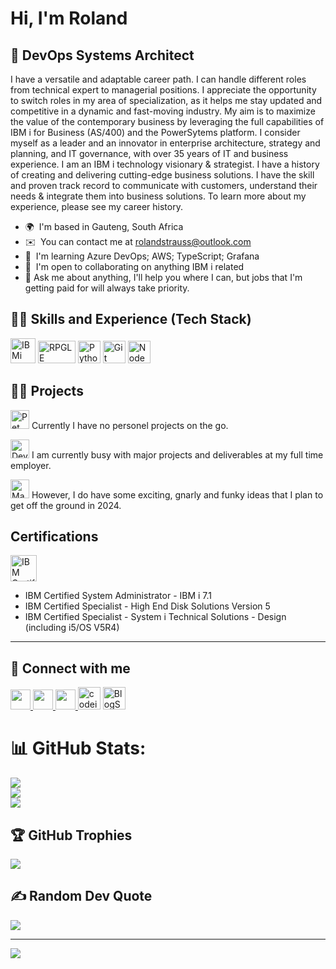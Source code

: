 # Hi, I'm Roland

## 💫 DevOps Systems Architect
I have a versatile and adaptable career path. I can handle different roles from technical expert to managerial positions. I appreciate the opportunity to switch roles in my area of specialization, as it helps me stay updated and competitive in a dynamic and fast-moving industry. My aim is to maximize the value of the contemporary business by leveraging the full capabilities of IBM i for Business (AS/400) and the PowerSytems platform. I consider myself as a leader and an innovator in enterprise architecture, strategy and planning, and IT governance, with over 35 years of IT and business experience. I am an IBM i technology visionary & strategist. I have a history of creating and delivering cutting-edge business solutions. I have the skill and proven track record to communicate with customers, understand their needs & integrate them into business solutions. To learn more about my experience, please see my career history.

*   🌍  I'm based in Gauteng, South Africa
*   ✉️  You can contact me at [rolandstrauss@outlook.com](mailto:rolandstrauss@outlook.com)
*   🧠  I'm learning Azure DevOps; AWS; TypeScript; Grafana
*   🤝  I'm open to collaborating on anything IBM i related
*   💬  Ask me about anything, I'll help you where I can, but jobs that I'm getting paid for will always take priority.

## 👨‍🎓 Skills and Experience (Tech Stack)
<p align="left">
<img src="https://upload.wikimedia.org/wikipedia/commons/9/9d/IBM_i_logo_%282021%29.svg" width="40" height="40" alt="IBMi" /> 
<img src="https://w7.pngwing.com/pngs/91/475/png-transparent-ibm-i-ibm-rpg-ibm-power-systems-program-temporary-fix-ibm-angle-triangle-logo.png" width="60" height="36" alt="RPGLE" />
<img src="https://raw.githubusercontent.com/danielcranney/readme-generator/main/public/icons/skills/python-colored.svg" width="36" height="36" alt="Python" />
<img src="https://raw.githubusercontent.com/danielcranney/readme-generator/main/public/icons/skills/git-colored.svg" width="36" height="36" alt="Git" />
<img src="https://github.com/RolandStrauss/RolandStrauss/blob/main/NodeJS.jpeg" width="36" height="36" alt="NodeJS" />
</p>

## 👨‍💻 Projects
<img src="https://github.com/RolandStrauss/RolandStrauss/blob/main/pet-project.png" width="30" height="30" alt="Pet Project"/> Currently I have no personel projects on the go. 

<img src="https://github.com/RolandStrauss/RolandStrauss/blob/main/devops.jpeg" width="30" height="30" alt="DevOps"/>  I am currently busy with major projects and deliverables at my full time employer.

<img src="https://github.com/RolandStrauss/RolandStrauss/blob/main/Mad%20Scientist.jpg" width="30" height="30" alt="Mad Scientist"/> However, I do have some exciting, gnarly and funky ideas that I plan to get off the ground in 2024.

## Certifications
<a href="https://www.ibm.com/training/credentials" target="_blank" rel="noreferrer"><img src="https://github.com/RolandStrauss/RolandStrauss/blob/main/Advanced_Certified_Emblem.png" width="42" height="42" alt="IBM Certification" /></a>
* IBM Certified System Administrator - IBM i 7.1
* IBM Certified Specialist - High End Disk Solutions Version 5
* IBM Certified Specialist - System i Technical Solutions - Design (including i5/OS V5R4)

------------------------
## 🤳 Connect with me
  <a href="https://www.github.com/RolandStraus" target="_blank" rel="noreferrer"> <picture> <source media="(prefers-color-scheme: dark)" srcset="https://raw.githubusercontent.com/danielcranney/readme-generator/main/public/icons/socials/github-dark.svg" /> <source media="(prefers-color-scheme: light)" srcset="https://raw.githubusercontent.com/danielcranney/readme-generator/main/public/icons/socials/github.svg" /> <img src="https://raw.githubusercontent.com/danielcranney/readme-generator/main/public/icons/socials/github.svg" width="32" height="32" /> </picture> </a> 
  <a href="https://www.linkedin.com/in/rolandstrauss" target="_blank" rel="noreferrer"> <picture> <source media="(prefers-color-scheme: dark)" srcset="https://raw.githubusercontent.com/danielcranney/readme-generator/main/public/icons/socials/linkedin-dark.svg" /> <source media="(prefers-color-scheme: light)" srcset="https://raw.githubusercontent.com/danielcranney/readme-generator/main/public/icons/socials/linkedin.svg" /> <img src="https://raw.githubusercontent.com/danielcranney/readme-generator/main/public/icons/socials/linkedin.svg" width="32" height="32" /> </picture> </a> 
  <a href="https://www.x.com/RolandHStrauss" target="_blank" rel="noreferrer"> <picture> <source media="(prefers-color-scheme: dark)" srcset="https://raw.githubusercontent.com/danielcranney/readme-generator/main/public/icons/socials/twitter-dark.svg" /> <source media="(prefers-color-scheme: light)" srcset="https://raw.githubusercontent.com/danielcranney/readme-generator/main/public/icons/socials/twitter.svg" /> <img src="https://raw.githubusercontent.com/danielcranney/readme-generator/main/public/icons/socials/twitter.svg" width="32" height="32" /> </picture> </a>
  <a href="https://codeium.com/profile/rolandstrauss" target="_blank" rel="noreferrer"><img src="https://github.com/RolandStrauss/RolandStrauss/blob/main/codeium.jpeg" width="36" height="36" alt="codeium" /></a>
  <a href="https://rolandstrauss.blogspot.com/" target="_blank" rel="noreferrer"><img src="https://github.com/RolandStrauss/RolandStrauss/blob/main/logo_blogger_40px.png" width="36" height="36" alt="BlogSpot" /></a>

# 📊 GitHub Stats:
![](https://github-readme-stats.vercel.app/api?username=RolandStrauss&theme=dark&hide_border=false&include_all_commits=true&count_private=false)<br/>
![](https://github-readme-streak-stats.herokuapp.com/?user=RolandStrauss&theme=dark&hide_border=false)<br/>
![](https://github-readme-stats.vercel.app/api/top-langs/?username=RolandStrauss&theme=dark&hide_border=false&include_all_commits=true&count_private=false&layout=compact)

## 🏆 GitHub Trophies
![](https://github-profile-trophy.vercel.app/?username=RolandStrauss&theme=radical&no-frame=false&no-bg=true&margin-w=4)

## ✍️ Random Dev Quote
![](https://quotes-github-readme.vercel.app/api?type=horizontal&theme=radical)

---
[![](https://visitcount.itsvg.in/api?id=RolandStrauss&icon=1&color=8)](https://visitcount.itsvg.in)

<!-- Proudly created with GPRM ( https://gprm.itsvg.in ) -->
